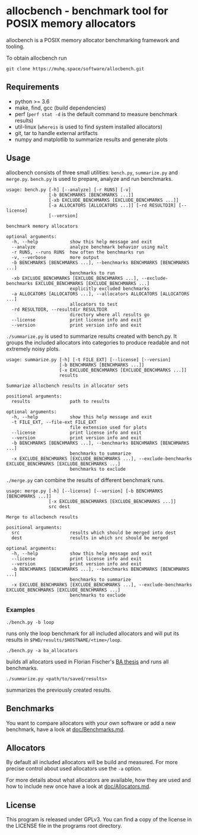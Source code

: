# allocbench - benchmark tool for POSIX memory allocators

allocbench is a POSIX memory allocator benchmarking framework and tooling.

To obtain allocbench run

```shell
git clone https://muhq.space/software/allocbench.git
```

## Requirements

* python >= 3.6
* make, find, gcc (build dependencies)
* perf (`perf stat -d` is the default command to measure benchmark results)
* util-linux (`whereis` is used to find system installed allocators)
* git, tar to handle external artifacts
* numpy and matplotlib to summarize results and generate plots


## Usage
allocbench consists of three small utilities: `bench.py`, `summarize.py` and `merge.py`.
`bench.py` is used to prepare, analyze and run benchmarks.

	usage: bench.py [-h] [--analyze] [-r RUNS] [-v]
	                [-b BENCHMARKS [BENCHMARKS ...]]
	                [-xb EXCLUDE_BENCHMARKS [EXCLUDE_BENCHMARKS ...]]
	                [-a ALLOCATORS [ALLOCATORS ...]] [-rd RESULTDIR] [--license]
	                [--version]

	benchmark memory allocators

	optional arguments:
	  -h, --help            show this help message and exit
	  --analyze             analyze benchmark behavior using malt
	  -r RUNS, --runs RUNS  how often the benchmarks run
	  -v, --verbose         more output
	  -b BENCHMARKS [BENCHMARKS ...], --benchmarks BENCHMARKS [BENCHMARKS ...]
	                        benchmarks to run
	  -xb EXCLUDE_BENCHMARKS [EXCLUDE_BENCHMARKS ...], --exclude-benchmarks EXCLUDE_BENCHMARKS [EXCLUDE_BENCHMARKS ...]
	                        explicitly excluded benchmarks
	  -a ALLOCATORS [ALLOCATORS ...], --allocators ALLOCATORS [ALLOCATORS ...]
	                        allocators to test
	  -rd RESULTDIR, --resultdir RESULTDIR
	                        directory where all results go
	  --license             print license info and exit
	  --version             print version info and exit

`./summarize.py` is used to summarize results created with bench.py.
It groups the included allocators into categories to produce readable and not extremely noisy plots.

	usage: summarize.py [-h] [-t FILE_EXT] [--license] [--version]
	                    [-b BENCHMARKS [BENCHMARKS ...]]
	                    [-x EXCLUDE_BENCHMARKS [EXCLUDE_BENCHMARKS ...]]
	                    results

	Summarize allocbench results in allocator sets

	positional arguments:
	  results               path to results

	optional arguments:
	  -h, --help            show this help message and exit
	  -t FILE_EXT, --file-ext FILE_EXT
	                        file extension used for plots
	  --license             print license info and exit
	  --version             print version info and exit
	  -b BENCHMARKS [BENCHMARKS ...], --benchmarks BENCHMARKS [BENCHMARKS ...]
	                        benchmarks to summarize
	  -x EXCLUDE_BENCHMARKS [EXCLUDE_BENCHMARKS ...], --exclude-benchmarks EXCLUDE_BENCHMARKS [EXCLUDE_BENCHMARKS ...]
	                        benchmarks to exclude


`./merge.py` can combine the results of different benchmark runs.

	usage: merge.py [-h] [--license] [--version] [-b BENCHMARKS [BENCHMARKS ...]]
	                [-x EXCLUDE_BENCHMARKS [EXCLUDE_BENCHMARKS ...]]
	                src dest

	Merge to allocbench results

	positional arguments:
	  src                   results which should be merged into dest
	  dest                  results in which src should be merged

	optional arguments:
	  -h, --help            show this help message and exit
	  --license             print license info and exit
	  --version             print version info and exit
	  -b BENCHMARKS [BENCHMARKS ...], --benchmarks BENCHMARKS [BENCHMARKS ...]
	                        benchmarks to summarize
	  -x EXCLUDE_BENCHMARKS [EXCLUDE_BENCHMARKS ...], --exclude-benchmarks EXCLUDE_BENCHMARKS [EXCLUDE_BENCHMARKS ...]
	                        benchmarks to exclude

### Examples

	./bench.py -b loop

runs only the loop benchmark for all included allocators and will put its
results in `$PWD/results/$HOSTNAME/<time>/loop`.

	./bench.py -a ba_allocators

builds all allocators used in Florian Fischer's [BA thesis](https://muhq.space/ba.html)
and runs all benchmarks.

	./summarize.py <path/to/saved/results>

summarizes the previously created results.

## Benchmarks

You want to compare allocators with your own software or add a new benchmark,
have a look at [doc/Benchmarks.md](doc/Benchmarks.md).

## Allocators

By default all included allocators will be build and measured. For more precise control
about used allocators use the `-a` option.

For more details about what allocators are available, how they are used and how to
include new once have a look at [doc/Allocators.md](doc/Allocators.md).

## License

This program is released under GPLv3. You can find a copy of the license
in the LICENSE file in the programs root directory.
